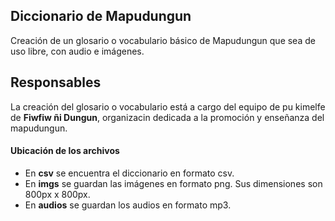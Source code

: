 ## Diccionario de Mapudungun
Creación de un glosario o vocabulario básico de Mapudungun que sea de uso libre, con audio e imágenes.

## Responsables
La creación del glosario o vocabulario está a cargo del equipo de pu kimelfe de **Fiwfiw ñi Dungun**, organizacin dedicada a la promoción y enseñanza del mapudungun.

#### Ubicación de los archivos

* En **csv** se encuentra el diccionario en formato csv.
* En **imgs** se guardan las imágenes en formato png. Sus dimensiones son 800px x 800px.
* En **audios** se guardan los audios en formato mp3.
